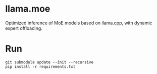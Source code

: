 # llama.moe

Optimized inference of MoE models based on llama.cpp, with dynamic expert offloading.

# Run

```
git submodule update --init --recursive
pip install -r requirements.txt
```